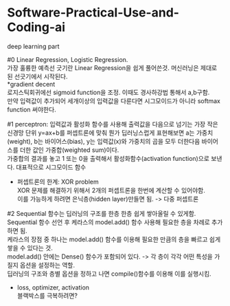 # Software-Practical-Use-and-Coding-ai
deep learning part

#0
Linear Regression, Logistic Regression. <br>
가장 훌륭한 예측선 긋기란 Linear Regression을 쉽게 풀어쓴것. 머신러닝은 제대로 된 선긋기에서 시작된다.<br>
*gradient decent<br> 로지스틱회귀에선 sigmoid function을 조정. 이때도 경사하강법 통해서 a,b구함.<br>
만약 입력값이 추가되어 세개이상의 입력값을 다룬다면 시그모이드가 아니라 softmax function 써야한다.

#1
perceptron: 입력값과 활성화 함수를 사용해 출력값을 다음으로 넘기는 가장 작은 신경망 단위
y=ax+b를 퍼셉트론에 맞춰 뭔가 딥러닝스럽게 표현해보면 a는 가중치(weight), b는 바이어스(bias), y는 입력값(x)와 가중치의 곱을 모두 더한다음 바이어스를 더한 값인 가중합(weighted sum)이다.<br>가중합의 결과를 놓고 1 또는 0을 출력해서 활성화함수(activation function)으로 보낸다. 대표적으로 시그모이드 함수
* 퍼셉트론의 한계: XOR problem <br>
XOR 문제를 해결하기 위해서 2개의 퍼셉트론을 한번에 계산할 수 있어야함.<br>
이를 가능하게 하려면 은닉층(hidden layer)만들면 됨. -> 다중 퍼셉트론

#2
Sequential 함수는 딥러닝의 구조를 한층 한층 쉽게 쌓아올릴 수 있게함.<br> Sequential 함수 선언 후 케라스의 model.add() 함수 사용해 필요한 층을 차례로 추가하면 됨.<br> 
케라스의 장점 중 하나는 model.add() 함수를 이용해 필요한 만큼의 층을 빠르고 쉽게 쌓을 수 있다는 것.<br>
model.add() 안에는 Dense() 함수가 포함되어 있다. -> 각 층이 각각 어떤 특성을 가질지 옵션을 설정하는 역할.<br>
딥러닝의 구조와 층별 옵션을 정하고 나면 compile()함수를 이용해 이를 실행시킴.<br>
* loss, optimizer, activation<br>
블랙박스를 극복하려면?
